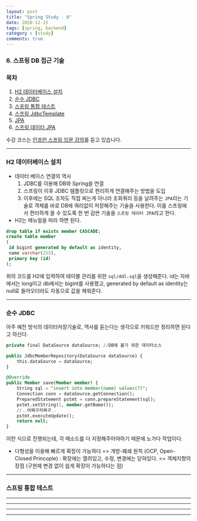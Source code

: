 ```yaml
---
layout: post
title: "Spring Study - 6"
date: 2020-12-15
tags: [spring, backend]
category : [study]
comments: true
---
```


### 6. 스프링 DB 접근 기술

### 목차  
1. <a href="#1">H2 데이터베이스 설치</a>  
2. <a href="#2">순수 JDBC</a>
3. <a href="#3">스프링 통합 테스트</a>
4. <a href="#4">스프링 JdbcTemplate</a>
5. <a href="#5">JPA</a>
6. <a href="#6">스프링 데이터 JPA</a>


수강 코스는 <a href="https://www.inflearn.com/course/%EC%8A%A4%ED%94%84%EB%A7%81-%EC%9E%85%EB%AC%B8-%EC%8A%A4%ED%94%84%EB%A7%81%EB%B6%80%ED%8A%B8/">인프런 스프링 입문 강의</a>를 듣고 있습니다.  

---

<a name="1"></a>
### H2 데이터베이스 설치
- 데이터 베이스 연결의 역사
  1. JDBC를 이용해 DB와 Spring을 연결
  2. 스프링이 이후 JDBC 템플릿으로 편리하게 연결해주는 방법을 도입
  3. 이후에는 SQL 조차도 직접 짜는게 아니라 조회쿼리 등을 날려주는 `JPA`라는 기술로 객체를 바로 DB에 쿼리없이 저장해주는 기술을 사용한다. 이를 스프링에서 편리하게 쓸 수 있도록 한 번 감싼 기술을 `스프링 데이터 JPA`라고 한다.
- H2는 메뉴얼을 따라 하면 된다.

```sql
drop table if exists member CASCADE;
create table member
(
 id bigint generated by default as identity,
 name varchar(255),
 primary key (id)
);
```

위의 코드를 H2에 입력하여 테이블 관리를 위한 `sql/ddl.sql`을 생성해준다.
id는 자바에서는 long이고 db에서는 bigint를 사용했고, generated by default as identity는 null로 들어오더라도 자동으로 값을 채워준다.

---

<a name="2"></a>
### 순수 JDBC
아주 예전 방식의 데이터저장기술로, 역사를 듣는다는 생각으로 키워드만 정리하면 된다고 하신다.

```sql
private final DataSource dataSource; //DB에 붙기 위한 데이터소스

public JdbcMemberRepository(DataSource dataSource) {
    this.dataSource = dataSource;
}

@Override
public Member save(Member member) {
    String sql = "insert into member(name) values(?)";
    Connection conn = dataSource.getConnection();
    PreparedStatement pstmt = conn.prepareStatement(sql);
    pstmt.setString(1, member.getName());
    //..어쩌구저쩌구..
    pstmt.executeUpdate();
    return null;
}
```

이런 식으로 진행되는데, 각 메소드를 다 지정해주어야하기 때문에 노가다 작업이다.
- 다형성을 이용해 빠르게 확장이 가능하다 => 개방-폐쇄 원칙 (OCP, Open-Closed Princople) : 확장에는 열려있고, 수정, 변경에는 닫혀있다. <= 객체지향의 장점 (구현제 변경 없이 쉽게 확장이 가능하다는 점)
---

<a name="3"></a>
### 스프링 통합 테스트


---

<a name="4"></a>

---

<a name="5"></a>

---

<a name="6"></a>

---
